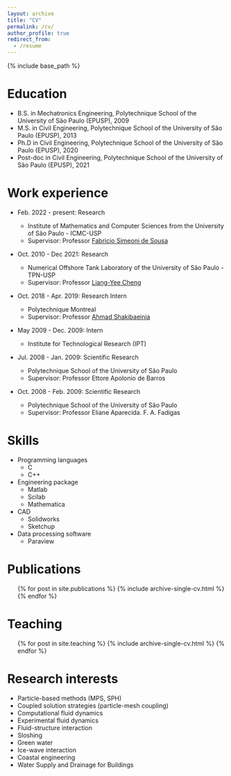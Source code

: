 ```yaml
---
layout: archive
title: "CV"
permalink: /cv/
author_profile: true
redirect_from:
  - /resume
---
```


{% include base_path %}

Education
======
* B.S. in Mechatronics Engineering, Polytechnique School of the University of São Paulo (EPUSP), 2009
* M.S. in Civil Engineering, Polytechnique School of the University of São Paulo (EPUSP), 2013
* Ph.D in Civil Engineering, Polytechnique School of the University of São Paulo (EPUSP), 2020
* Post-doc in Civil Engineering, Polytechnique School of the University of São Paulo (EPUSP), 2021

Work experience
======
* Feb. 2022 - present: Research
  * Institute of Mathematics and Computer Sciences from the University of São Paulo - ICMC-USP
  * Supervisor: Professor [Fabricio Simeoni de Sousa](https://sites.icmc.usp.br/fsimeoni/pmwiki/pmwiki.php)

* Oct. 2010 - Dec 2021: Research
  * Numerical Offshore Tank Laboratory of the University of São Paulo - TPN-USP
  * Supervisor: Professor [Liang-Yee Cheng](http://lattes.cnpq.br/6263404177689737)

* Oct. 2018 - Apr. 2019: Research Intern
  * Polytechnique Montreal
  * Supervisor: Professor [Ahmad Shakibaeinia](http://www.professeurs.polymtl.ca/ahmad.shakibaeinia/)

* May 2009 - Dec. 2009: Intern
  * Institute for Technological Research (IPT)

* Jul. 2008 - Jan. 2009:  Scientific Research
  * Polytechnique School of the University of São Paulo
  * Supervisor: Professor Ettore Apolonio de Barros

* Oct. 2008 - Feb. 2009:  Scientific Research
  * Polytechnique School of the University of São Paulo
  * Supervisor: Professor Eliane Aparecida. F. A. Fadigas

Skills
======
* Programming languages
  * C
  * C++
* Engineering package
  * Matlab
  * Scilab
  * Mathematica
* CAD
  * Solidworks
  * Sketchup
* Data processing software
  * Paraview

Publications
======
  <ul>{% for post in site.publications %}
    {% include archive-single-cv.html %}
  {% endfor %}</ul>

<!--  
Talks
======
  <ul>{% for post in site.talks %}
    {% include archive-single-talk-cv.html %}
  {% endfor %}</ul>
-->

Teaching
======
  <ul>{% for post in site.teaching %}
    {% include archive-single-cv.html %}
  {% endfor %}</ul>
  
Research interests
======
* Particle-based methods (MPS, SPH)
* Coupled solution strategies (particle-mesh coupling)
* Computational fluid dynamics
* Experimental fluid dynamics
* Fluid-structure interaction
* Sloshing
* Green water
* Ice-wave interaction
* Coastal engineering
* Water Supply and Drainage for Buildings